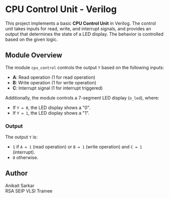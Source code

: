 # CPU Control Unit - Verilog

This project implements a basic **CPU Control Unit** in Verilog. The control unit takes inputs for read, write, and interrupt signals, and provides an output that determines the state of a LED display. The behavior is controlled based on the given logic.

## Module Overview

The module `cpu_control` controls the output `Y` based on the following inputs:
- **A**: Read operation (1 for read operation)
- **B**: Write operation (1 for write operation)
- **C**: Interrupt signal (1 for interrupt triggered)


Additionally, the module controls a 7-segment LED display (`o_led`), where:
- If `Y = 0`, the LED display shows a "0".
- If `Y = 1`, the LED display shows a "1".

### Output
The output `Y` is:
- `1` if `A = 1` (read operation) or `B = 1` (write operation) and `C = 1` (interrupt).
- `0` otherwise.

## Author

Anikait Sarkar  
RSA SEIP VLSI Trainee

